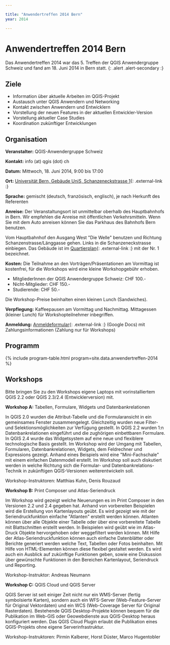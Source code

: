 ```yaml
---

title: "Anwendertreffen 2014 Bern"
year: 2014

---
```


# Anwendertreffen 2014 Bern

Das Anwendertreffen 2014 war das 5. Treffen der QGIS Anwendergruppe Schweiz und
fand am 18. Juni 2014 in Bern statt.
{: .alert .alert-secondary :}

## Ziele

* Information über aktuelle Arbeiten im QGIS-Projekt
* Austausch unter QGIS Anwendern und Networking
* Kontakt zwischen Anwendern und Entwicklern
* Vorstellung der neuen Features in der aktuellen Entwickler-Version
* Vorstellung aktueller Case Studies
* Koordination zukünftiger Entwicklungen

## Organisation

**Veranstalter:** QGIS-Anwendergruppe Schweiz

**Kontakt:** info (at) qgis (dot) ch

**Datum:** Mittwoch, 18. Juni 2014, 9:00 bis 17:00

**Ort:** [Universität Bern, Gebäude UniS, Schanzeneckstrasse 1](http://www.bau.unibe.ch/plaene/hgexwiunis.htm){: .external-link :}

**Sprache:** gemischt (deutsch, französisch, englisch), je nach Herkunft des
Referenten

**Anreise:** Der Veranstaltungsort ist unmittelbar oberhalb des Hauptbahnhofs in
Bern. Wir empfehlen die Anreise mit öffentlichen Verkehrsmitteln. Wenn Sie mit
dem Auto anreisen können Sie das Parkhaus des Bahnhofs Bern benutzen.

Vom Hauptbahnhof den Ausgang West "Die Welle" benutzen und Richtung
Schanzenstrasse/Länggasse gehen. Links in die Schanzeneckstrasse einbiegen. Das
Gebäude ist im [Quartierplan](http://www.bau.unibe.ch/plaene/vorlaeng_areal2.gif){: .external-link :}
mit der Nr. 1 bezeichnet.

**Kosten:** Die Teilnahme an den Vorträgen/Präsentationen am Vormittag ist
kostenfrei, für die Workshops wird eine kleine Workshopgebühr erhoben.

* MitgliederInnen der QGIS Anwendergruppe Schweiz: CHF 100.-
* Nicht-Mitglieder: CHF 150.-
* Studierende: CHF 50.-

Die Workshop-Preise beinhalten einen kleinen Lunch (Sandwiches).

**Verpflegung:** Kaffeepausen am Vormittag und Nachmittag. Mittagessen
(kleiner Lunch) für Workshopteilnehmer inbegriffen.

**Anmeldung:**  [Anmeldeformular](https://docs.google.com/spreadsheet/viewform?fromEmail=true&formkey=dHNoTTFHVGtMSjVmbHFsVERvR2lNVGc6MA){: .external-link :}
(Google Docs) mit Zahlungsinformationen (Zahlung nur für Workshops)

## Programm

{% include program-table.html program=site.data.anwendertreffen-2014 %}

## Workshops

Bitte bringen Sie zu den Workshops eigene Laptops mit vorinstalliertem QGIS 2.2
oder QGIS 2.3/2.4 (Entwicklerversion) mit.

**Workshop A:** Tabellen, Formulare, Widgets und Datenbankrelationen

In QGIS 2.0 wurden die Attribut-Tabelle und die Formularansicht in ein gemeinsames
Fenster zusammengelegt. Gleichzeitig wurden neue Filter- und Selektionsmöglichkeiten
zur Verfügung gestellt. In QGIS 2.2 wurden 1:n Datenbankrelationen eingeführt und
die zughörigen einbettbaren Formulare. In QGIS 2.4 wurde das Widgetsystem auf
eine neue und flexiblere technologische Basis gestellt. Im Workshop wird der
Umgang mit Tabellen, Formularen, Datenbankrelationen, Widgets, dem Feldrechner
und Expressions gezeigt. Anhand eines Beispiels wird eine "Mini-Fachschale" mit
einem einfachen Datenmodell erstellt. Im Workshop soll auch diskutiert werden in
welche Richtung sich die Formular- und Datenbankrelations-Technik in zukünftigen
QGIS-Versionen weiterentwickeln soll.

Workshop-Instruktoren: Matthias Kuhn, Denis Rouzaud

**Workshop B:** Print Composer und Atlas-Seriendruck

Im Workshop wird gezeigt welche Neuerungen es im Print Composer in den Versionen
2.2 und 2.4 gegeben hat. Anhand von vorbereiten Beispielen wird die Erstellung
von Kartenlayouts geübt. Es wird gezeigt wie mit der Seriendruckfunktion einfache
"Atlanten" erstellt werden können. Atlanten können über alle Objekte einer Tabelle
oder über eine vorbereitete Tabelle mit Blattschnitten erstellt werden. In
Beispielen wird geübt wie im Atlas-Druck Objekte hervorgehoben oder weggefiltert
werden können. Mit Hilfe der Atlas-Seriendruckfunktion können auch einfache
Datenblätter oder Berichte generiert werden welche Text, Tabellen oder Fotos
beinhalten. Mit Hilfe von HTML-Elementen können diese flexibel gestaltet werden.
Es wird auch ein Ausblick auf zukünftige Funktionen geben, sowie eine Diskussion
über gewünschte Funktionen in den Bereichen Kartenlayout, Seriendruck und Reporting.

Workshop-Instruktor: Andreas Neumann

**Workshop C:** QGIS Cloud und QGIS Server

QGIS Server ist seit einiger Zeit nicht nur ein WMS-Server (fertig symbolsierte
Karten), sondern auch ein WFS-Server (Web-Feature-Server für Original Vektordaten)
und ein WCS (Web-Coverage Server für Original Rasterdaten). Bestehende QGIS
Desktop-Projekte können bequem für die Publikation im Web-GIS oder Geowebdienste
aus QGIS-Desktop heraus konfiguriert werden. Das QGIS Cloud Plugin erlaubt die
Publikation eines QGIS-Projekts ohne eigene Serverinfrastruktur.

Workshop-Instruktoren: Pirmin Kalberer, Horst Düster, Marco Hugentobler
